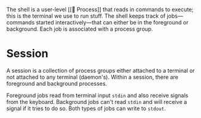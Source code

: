 The shell is a user-level [[💼 Process]] that reads in commands to execute; this is the terminal we use to run stuff. The shell keeps track of jobs—commands started interactively—that can either be in the foreground or background. Each job is associated with a process group.

# Session
A session is a collection of process groups either attached to a terminal or not attached to any terminal (daemon's). Within a session, there are foreground and background processes.

Foreground jobs read from terminal input `stdin` and also receive signals from the keyboard. Background jobs can't read `stdin` and will receive a signal if it tries to do so. Both types of jobs can write to `stdout`.